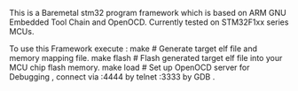 This is a Baremetal stm32 program framework which is based on ARM GNU Embedded Tool Chain and OpenOCD.
Currently tested on STM32F1xx series MCUs.

To use this Framework execute :
  make           # Generate target elf file and memory mapping file.
  make flash     # Flash generated target elf file into your MCU chip flash memory.
  make load      # Set up OpenOCD server for Debugging , connect via :4444 by telnet :3333 by GDB .
  
